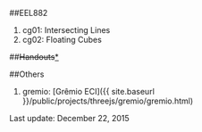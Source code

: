 
##EEL882

1. cg01: Intersecting Lines
2. cg02: Floating Cubes

##<del>Handouts</del>[*](http://www.cs.umd.edu/class/fall2013/cmsc427/Handouts/cmsc427-fall13-handouts.pdf)

##Others

1. gremio: [Grêmio ECI]({{ site.baseurl }}/public/projects/threejs/gremio/gremio.html)

Last update: December 22, 2015

